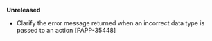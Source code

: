 **Unreleased**
* Clarify the error message returned when an incorrect data type is passed to an action [PAPP-35448]